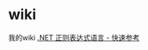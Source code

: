 # wiki
我的wiki
[.NET 正则表达式语言 - 快速参考](https://github.com/dotnet/docs.zh-cn/blob/live/docs/standard/base-types/regular-expression-language-quick-reference.md)
